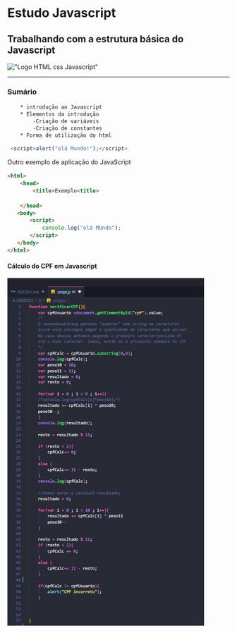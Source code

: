 # Estudo Javascript
## Trabalhando com a estrutura básica do Javascript
!["Logo HTML css Javascript"](https://miro.medium.com/max/1140/1*noM8i-3j8chg6k6URtEjsA.jpeg)

---
### Sumário
        * introdução ao Javascript
        * Elementos da introdução 
            -Criação de variáveis
            -Criação de constantes
        * Forma de utilização do html

```javascript
 <script>alert("olá Mundo!");</script>   
 ```

 Outro exemplo de aplicação do JavaScript 
 ```html
 <html>
     <head>
         <title>Exemplo<title>

     </head>
    <body> 
        <script>
            console.log("olá MUndo");
        </script>
    </body>
 </html>   
 ```
 #### Cálculo do CPF em Javascript
 !["Código de cálculo do CPF"](img/cpf.PNG)